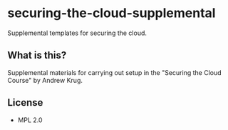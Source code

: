 # securing-the-cloud-supplemental
Supplemental templates for securing the cloud.

## What is this?

Supplemental materials for carrying out setup in the "Securing the Cloud Course" by Andrew Krug.

## License

* MPL 2.0